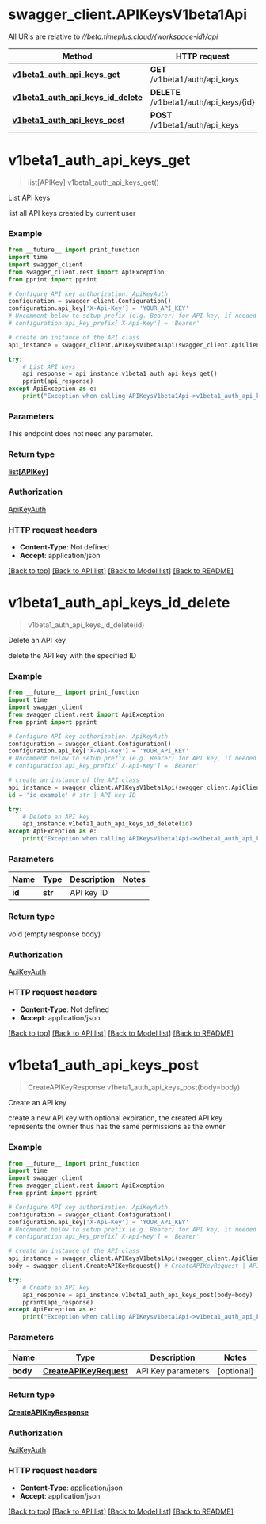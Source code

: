 # swagger_client.APIKeysV1beta1Api

All URIs are relative to *//beta.timeplus.cloud/{workspace-id}/api*

Method | HTTP request | Description
------------- | ------------- | -------------
[**v1beta1_auth_api_keys_get**](APIKeysV1beta1Api.md#v1beta1_auth_api_keys_get) | **GET** /v1beta1/auth/api_keys | List API keys
[**v1beta1_auth_api_keys_id_delete**](APIKeysV1beta1Api.md#v1beta1_auth_api_keys_id_delete) | **DELETE** /v1beta1/auth/api_keys/{id} | Delete an API key
[**v1beta1_auth_api_keys_post**](APIKeysV1beta1Api.md#v1beta1_auth_api_keys_post) | **POST** /v1beta1/auth/api_keys | Create an API key

# **v1beta1_auth_api_keys_get**
> list[APIKey] v1beta1_auth_api_keys_get()

List API keys

list all API keys created by current user

### Example
```python
from __future__ import print_function
import time
import swagger_client
from swagger_client.rest import ApiException
from pprint import pprint

# Configure API key authorization: ApiKeyAuth
configuration = swagger_client.Configuration()
configuration.api_key['X-Api-Key'] = 'YOUR_API_KEY'
# Uncomment below to setup prefix (e.g. Bearer) for API key, if needed
# configuration.api_key_prefix['X-Api-Key'] = 'Bearer'

# create an instance of the API class
api_instance = swagger_client.APIKeysV1beta1Api(swagger_client.ApiClient(configuration))

try:
    # List API keys
    api_response = api_instance.v1beta1_auth_api_keys_get()
    pprint(api_response)
except ApiException as e:
    print("Exception when calling APIKeysV1beta1Api->v1beta1_auth_api_keys_get: %s\n" % e)
```

### Parameters
This endpoint does not need any parameter.

### Return type

[**list[APIKey]**](APIKey.md)

### Authorization

[ApiKeyAuth](../README.md#ApiKeyAuth)

### HTTP request headers

 - **Content-Type**: Not defined
 - **Accept**: application/json

[[Back to top]](#) [[Back to API list]](../README.md#documentation-for-api-endpoints) [[Back to Model list]](../README.md#documentation-for-models) [[Back to README]](../README.md)

# **v1beta1_auth_api_keys_id_delete**
> v1beta1_auth_api_keys_id_delete(id)

Delete an API key

delete the API key with the specified ID

### Example
```python
from __future__ import print_function
import time
import swagger_client
from swagger_client.rest import ApiException
from pprint import pprint

# Configure API key authorization: ApiKeyAuth
configuration = swagger_client.Configuration()
configuration.api_key['X-Api-Key'] = 'YOUR_API_KEY'
# Uncomment below to setup prefix (e.g. Bearer) for API key, if needed
# configuration.api_key_prefix['X-Api-Key'] = 'Bearer'

# create an instance of the API class
api_instance = swagger_client.APIKeysV1beta1Api(swagger_client.ApiClient(configuration))
id = 'id_example' # str | API key ID

try:
    # Delete an API key
    api_instance.v1beta1_auth_api_keys_id_delete(id)
except ApiException as e:
    print("Exception when calling APIKeysV1beta1Api->v1beta1_auth_api_keys_id_delete: %s\n" % e)
```

### Parameters

Name | Type | Description  | Notes
------------- | ------------- | ------------- | -------------
 **id** | **str**| API key ID | 

### Return type

void (empty response body)

### Authorization

[ApiKeyAuth](../README.md#ApiKeyAuth)

### HTTP request headers

 - **Content-Type**: Not defined
 - **Accept**: application/json

[[Back to top]](#) [[Back to API list]](../README.md#documentation-for-api-endpoints) [[Back to Model list]](../README.md#documentation-for-models) [[Back to README]](../README.md)

# **v1beta1_auth_api_keys_post**
> CreateAPIKeyResponse v1beta1_auth_api_keys_post(body=body)

Create an API key

create a new API key with optional expiration, the created API key represents the owner thus has the same permissions as the owner

### Example
```python
from __future__ import print_function
import time
import swagger_client
from swagger_client.rest import ApiException
from pprint import pprint

# Configure API key authorization: ApiKeyAuth
configuration = swagger_client.Configuration()
configuration.api_key['X-Api-Key'] = 'YOUR_API_KEY'
# Uncomment below to setup prefix (e.g. Bearer) for API key, if needed
# configuration.api_key_prefix['X-Api-Key'] = 'Bearer'

# create an instance of the API class
api_instance = swagger_client.APIKeysV1beta1Api(swagger_client.ApiClient(configuration))
body = swagger_client.CreateAPIKeyRequest() # CreateAPIKeyRequest | API Key parameters (optional)

try:
    # Create an API key
    api_response = api_instance.v1beta1_auth_api_keys_post(body=body)
    pprint(api_response)
except ApiException as e:
    print("Exception when calling APIKeysV1beta1Api->v1beta1_auth_api_keys_post: %s\n" % e)
```

### Parameters

Name | Type | Description  | Notes
------------- | ------------- | ------------- | -------------
 **body** | [**CreateAPIKeyRequest**](CreateAPIKeyRequest.md)| API Key parameters | [optional] 

### Return type

[**CreateAPIKeyResponse**](CreateAPIKeyResponse.md)

### Authorization

[ApiKeyAuth](../README.md#ApiKeyAuth)

### HTTP request headers

 - **Content-Type**: application/json
 - **Accept**: application/json

[[Back to top]](#) [[Back to API list]](../README.md#documentation-for-api-endpoints) [[Back to Model list]](../README.md#documentation-for-models) [[Back to README]](../README.md)

